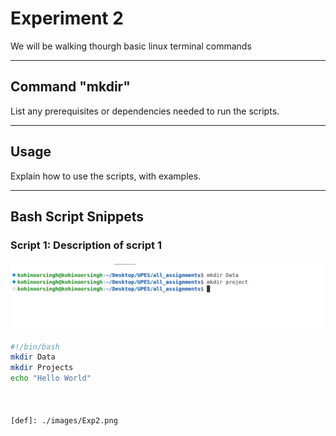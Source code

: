 # Experiment 2

We will be walking thourgh basic linux terminal commands

---

## Command "mkdir"

List any prerequisites or dependencies needed to run the scripts.

---

## Usage

Explain how to use the scripts, with examples.

---

## Bash Script Snippets

### Script 1: Description of script 1
![Ussage of Commands mkdir](./images/mkdir.png)

```bash
#!/bin/bash
mkdir Data
mkdir Projects
echo "Hello World"



[def]: ./images/Exp2.png